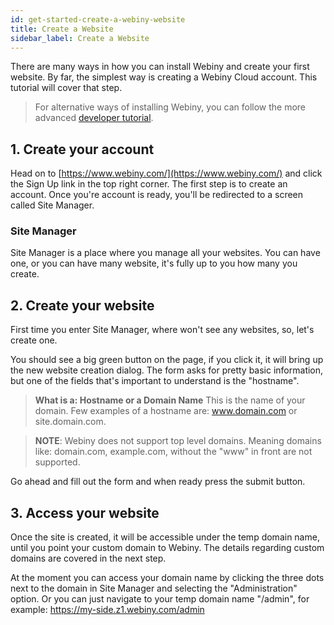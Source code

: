 ```yaml
---
id: get-started-create-a-webiny-website
title: Create a Website
sidebar_label: Create a Website
---
```


There are many ways in how you can install Webiny and create your first website. By far, the simplest way is creating a Webiny Cloud account. This tutorial will cover that step.

> For alternative ways of installing Webiny, you can follow the more advanced [developer tutorial](#).

## 1. Create your account

Head on to [https://www.webiny.com/](https://www.webiny.com/) and click the Sign Up link in the top right corner.
The first step is to create an account. Once you're account is ready, you'll be redirected to a screen called Site Manager.

### Site Manager

Site Manager is a place where you manage all your websites. You can have one, or you can have many website, it's fully up to you how many you create.

## 2. Create your website

First time you enter Site Manager, where won't see any websites, so, let's create one.

You should see a big green button on the page, if you click it, it will bring up the new website creation dialog. The form asks for pretty basic information, but one of the fields that's important to understand is the "hostname".

> **What is a: Hostname or a Domain Name** This is the name of your domain. Few examples of a hostname are: www.domain.com or site.domain.com.

> **NOTE**: Webiny does not support top level domains. Meaning domains like: domain.com, example.com, without the "www" in front are not supported.

Go ahead and fill out the form and when ready press the submit button.

## 3. Access your website

Once the site is created, it will be accessible under the temp domain name, until you point your custom domain to Webiny. The details regarding custom domains are covered in the next step.

At the moment you can access your domain name by clicking the three dots next to the domain in Site Manager and selecting the "Administration" option. Or you can just navigate to your temp domain name "/admin", for example: https://my-side.z1.webiny.com/admin
